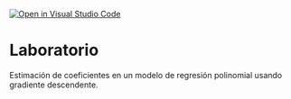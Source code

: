 [![Open in Visual Studio Code](https://classroom.github.com/assets/open-in-vscode-c66648af7eb3fe8bc4f294546bfd86ef473780cde1dea487d3c4ff354943c9ae.svg)](https://classroom.github.com/online_ide?assignment_repo_id=9017310&assignment_repo_type=AssignmentRepo)
# Laboratorio

Estimación de coeficientes en un modelo de regresión polinomial usando gradiente descendente.
